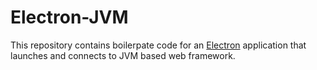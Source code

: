 # Electron-JVM

This repository contains boilerpate code for an [Electron](http://electron.atom.io/) application that launches and connects to JVM based web framework.

